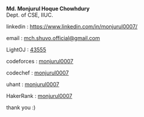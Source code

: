 <b>Md. Monjurul Hoque Chowhdury</b><br>
Dept. of CSE, IIUC.

linkedin : https://www.linkedin.com/in/monjurul0007/

email : mch.shuvo.official@gmail.com


LightOJ : <a href="http://lightoj.com/volume_userstat.php?user_id=43555">43555</a>

codeforces : <a href="https://codeforces.com/profile/monjurul0007">monjurul0007</a>

codechef : <a href="https://www.codechef.com/users/monjurul0007">monjurul0007</a>

uhant : <a href="https://uhunt.onlinejudge.org/id/912495">monjurul0007</a>

HakerRank : <a href="https://www.hackerrank.com/monjurul0007">monjurul0007</a>

thank you :)
